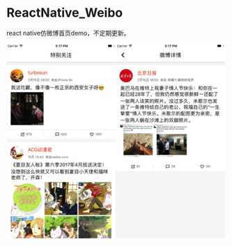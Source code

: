 # ReactNative_Weibo
react native仿微博首页demo，不定期更新。

![image](https://github.com/sshiqiao/ReactNative_Weibo/blob/master/screenshot.png)
